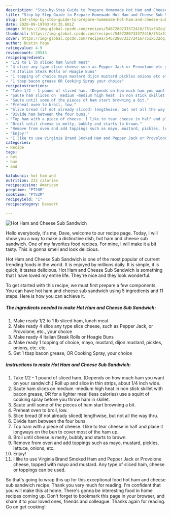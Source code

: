 ```yaml
---
description: "Step-by-Step Guide to Prepare Homemade Hot Ham and Cheese Sub Sandwich"
title: "Step-by-Step Guide to Prepare Homemade Hot Ham and Cheese Sub Sandwich"
slug: 154-step-by-step-guide-to-prepare-homemade-hot-ham-and-cheese-sub-sandwich
date: 2020-09-19T03:49:35.601Z
image: https://img-global.cpcdn.com/recipes/5467280733372416/751x532cq70/hot-ham-and-cheese-sub-sandwich-recipe-main-photo.jpg
thumbnail: https://img-global.cpcdn.com/recipes/5467280733372416/751x532cq70/hot-ham-and-cheese-sub-sandwich-recipe-main-photo.jpg
cover: https://img-global.cpcdn.com/recipes/5467280733372416/751x532cq70/hot-ham-and-cheese-sub-sandwich-recipe-main-photo.jpg
author: Dustin Page
ratingvalue: 4.9
reviewcount: 29543
recipeingredient:
- "1/2 to 1 lb sliced ham lunch meat"
- "4 slice any type slice cheese such as Pepper Jack or Provolone etc your choice"
- "4 Italian Steak Rolls or Hoagie Buns"
- "1 topping of choice mayo mustard dijon mustard pickles onions etc etc"
- "1 tbsp bacon grease OR Cooking Spray your choice"
recipeinstructions:
- "Take 1/2 - 1 pound of sliced ham. (Depends on how much ham you want on your sandwich.)  Roll up and slice in thin strips, about 1/4 inch wide."
- "Saute ham slices on  medium -medium high heat  in non stick skillet with bacon grease, OR for a lighter meal (less calories) use a squirt of cooking spray before you throw ham in skillet."
- "Saute until some of the pieces of ham start browning a bit."
- "Preheat oven to broil, low."
- "Slice bread (if not already sliced) lengthwise, but not all the way thru."
- "Divide ham between the four buns."
- "Top ham with a piece of cheese. I like to tear cheese in half and place it longways on the bun to cover most of the ham up."
- "Broil until cheese is melty, bubbly and starts to brown."
- "Remove from oven and add toppings such as mayo, mustard, pickles, lettuce, onions, etc."
- "Enjoy!"
- "I like to use Virginia Brand Smoked Ham and Pepper Jack or Provolone cheese, topped with mayo and mustard.  Any type of sliced ham, cheese  or toppings can be used."
categories:
- Recipe
tags:
- hot
- ham
- and

katakunci: hot ham and 
nutrition: 222 calories
recipecuisine: American
preptime: "PT28M"
cooktime: "PT52M"
recipeyield: "1"
recipecategory: Dessert

---
```



![Hot Ham and Cheese Sub Sandwich](https://img-global.cpcdn.com/recipes/5467280733372416/751x532cq70/hot-ham-and-cheese-sub-sandwich-recipe-main-photo.jpg)

Hello everybody, it's me, Dave, welcome to our recipe page. Today, I will show you a way to make a distinctive dish, hot ham and cheese sub sandwich. One of my favorites food recipes. For mine, I will make it a bit tasty. This is gonna smell and look delicious.



Hot Ham and Cheese Sub Sandwich is one of the most popular of current trending foods in the world. It is enjoyed by millions daily. It is simple, it is quick, it tastes delicious. Hot Ham and Cheese Sub Sandwich is something that I have loved my entire life. They're nice and they look wonderful.


To get started with this recipe, we must first prepare a few components. You can have hot ham and cheese sub sandwich using 5 ingredients and 11 steps. Here is how you can achieve it.

<!--inarticleads1-->

##### The ingredients needed to make Hot Ham and Cheese Sub Sandwich:

1. Make ready 1/2 to 1 lb sliced ham, lunch meat
1. Make ready 4 slice any type slice cheese, such as Pepper Jack, or Provolone, etc., your choice
1. Make ready 4 Italian Steak Rolls or Hoagie Buns
1. Make ready 1 topping of choice, mayo, mustard, dijon mustard, pickles, onions, etc. etc.
1. Get 1 tbsp bacon grease, OR Cooking Spray, your choice




<!--inarticleads2-->

##### Instructions to make Hot Ham and Cheese Sub Sandwich:

1. Take 1/2 - 1 pound of sliced ham. (Depends on how much ham you want on your sandwich.)  Roll up and slice in thin strips, about 1/4 inch wide.
1. Saute ham slices on  medium -medium high heat  in non stick skillet with bacon grease, OR for a lighter meal (less calories) use a squirt of cooking spray before you throw ham in skillet.
1. Saute until some of the pieces of ham start browning a bit.
1. Preheat oven to broil, low.
1. Slice bread (if not already sliced) lengthwise, but not all the way thru.
1. Divide ham between the four buns.
1. Top ham with a piece of cheese. I like to tear cheese in half and place it longways on the bun to cover most of the ham up.
1. Broil until cheese is melty, bubbly and starts to brown.
1. Remove from oven and add toppings such as mayo, mustard, pickles, lettuce, onions, etc.
1. Enjoy!
1. I like to use Virginia Brand Smoked Ham and Pepper Jack or Provolone cheese, topped with mayo and mustard.  Any type of sliced ham, cheese  or toppings can be used.




So that's going to wrap this up for this exceptional food hot ham and cheese sub sandwich recipe. Thank you very much for reading. I'm confident that you will make this at home. There's gonna be interesting food in home recipes coming up. Don't forget to bookmark this page in your browser, and share it to your loved ones, friends and colleague. Thanks again for reading. Go on get cooking!
